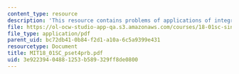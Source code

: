 ```yaml
---
content_type: resource
description: 'This resource contains problems of applications of integration. '
file: https://ol-ocw-studio-app-qa.s3.amazonaws.com/courses/18-01sc-single-variable-calculus-fall-2010/3e92239404881253b589329ff8de0800_MIT18_01SC_pset4prb.pdf
file_type: application/pdf
parent_uid: bc72db41-0b84-f2d1-a10a-6c5a9399e431
resourcetype: Document
title: MIT18_01SC_pset4prb.pdf
uid: 3e922394-0488-1253-b589-329ff8de0800
---
```

